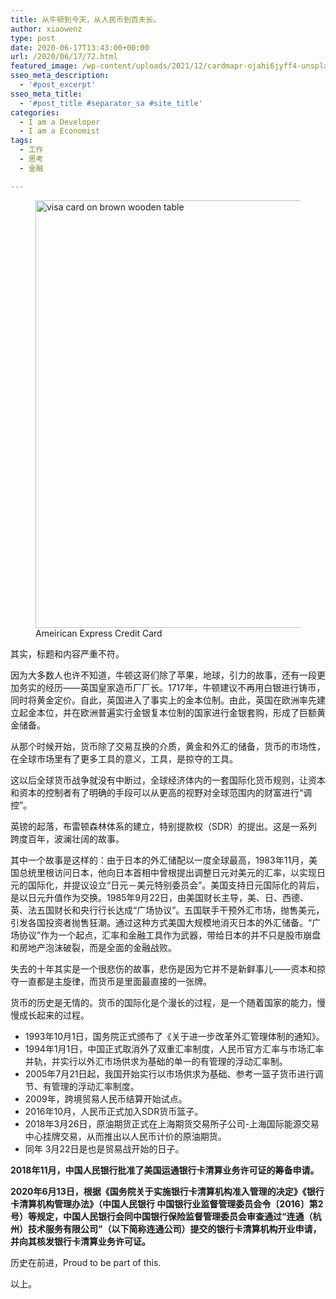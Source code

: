 ```yaml
---
title: 从牛顿到今天，从人民币到百夫长。
author: xiaowenz
type: post
date: 2020-06-17T13:43:00+00:00
url: /2020/06/17/72.html
featured_image: /wp-content/uploads/2021/12/cardmapr-ojahi6jyff4-unsplash-scaled.jpeg
sseo_meta_description:
  - '#post_excerpt'
sseo_meta_title:
  - '#post_title #separator_sa #site_title'
categories:
  - I am a Developer
  - I am a Economist
tags:
  - 工作
  - 思考
  - 金融

---
```

<figure class="wp-block-image size-large"><img loading="lazy" width="1024" height="684" src="https://www.xiaowenz.com/wp-content/uploads/2021/12/cardmapr-ojahi6jyff4-unsplash-1024x684.jpeg" alt="visa card on brown wooden table" class="wp-image-73" srcset="https://www.xiaowenz.com/wp-content/uploads/2021/12/cardmapr-ojahi6jyff4-unsplash-1024x684.jpeg 1024w, https://www.xiaowenz.com/wp-content/uploads/2021/12/cardmapr-ojahi6jyff4-unsplash-300x200.jpeg 300w, https://www.xiaowenz.com/wp-content/uploads/2021/12/cardmapr-ojahi6jyff4-unsplash-768x513.jpeg 768w, https://www.xiaowenz.com/wp-content/uploads/2021/12/cardmapr-ojahi6jyff4-unsplash-1536x1026.jpeg 1536w, https://www.xiaowenz.com/wp-content/uploads/2021/12/cardmapr-ojahi6jyff4-unsplash-2048x1368.jpeg 2048w, https://www.xiaowenz.com/wp-content/uploads/2021/12/cardmapr-ojahi6jyff4-unsplash-720x481.jpeg 720w" sizes="(max-width: 1024px) 100vw, 1024px" /><figcaption>Ameirican Express Credit Card</figcaption></figure> 

其实，标题和内容严重不符。

因为大多数人也许不知道，牛顿这哥们除了苹果，地球，引力的故事，还有一段更加务实的经历——英国皇家造币厂厂长。1717年，牛顿建议不再用白银进行铸币，同时将黄金定价。自此，英国进入了事实上的金本位制。由此，英国在欧洲率先建立起金本位，并在欧洲普遍实行金银复本位制的国家进行金银套购，形成了巨额黄金储备。

从那个时候开始，货币除了交易互换的介质，黄金和外汇的储备，货币的市场性，在全球市场里有了更多工具的意义，工具，是掠夺的工具。

这以后全球货币战争就没有中断过，全球经济体内的一套国际化货币规则，让资本和资本的控制者有了明确的手段可以从更高的视野对全球范围内的财富进行“调控”。

英镑的起落，布雷顿森林体系的建立，特别提款权（SDR）的提出。这是一系列跨度百年，波澜壮阔的故事。

其中一个故事是这样的：由于日本的外汇储配以一度全球最高，1983年11月，美国总统里根访问日本，他向日本首相中曾根提出调整日元对美元的汇率，以实现日元的国际化，并提议设立“日元－美元特别委员会”。美国支持日元国际化的背后，是以日元升值作为交换。1985年9月22日，由美国财长主导，美、日、西德、英、法五国财长和央行行长达成“广场协议”。五国联手干预外汇市场，抛售美元，引发各国投资者抛售狂潮。通过这种方式美国大规模地消灭日本的外汇储备。“广场协议”作为一个起点，汇率和金融工具作为武器，带给日本的并不只是股市崩盘和房地产泡沫破裂，而是全面的金融战败。

失去的十年其实是一个很悲伤的故事，悲伤是因为它并不是新鲜事儿——资本和掠夺一直都是主旋律，而货币是里面最直接的一张牌。

货币的历史是无情的。货币的国际化是个漫长的过程，是一个随着国家的能力，慢慢成长起来的过程。

  * 1993年10月1日，国务院正式颁布了《关于进一步改革外汇管理体制的通知》。
  * 1994年1月1日，中国正式取消外了双重汇率制度，人民币官方汇率与市场汇率并轨，并实行以外汇市场供求为基础的单一的有管理的浮动汇率制。
  * 2005年7月21日起，我国开始实行以市场供求为基础、参考一篮子货币进行调节、有管理的浮动汇率制度。
  * 2009年，跨境贸易人民币结算开始试点。
  * 2016年10月，人民币正式加入SDR货币篮子。
  * 2018年3月26日，原油期货正式在上海期货交易所子公司-上海国际能源交易中心挂牌交易，从而推出以人民币计价的原油期货。
  * 同年 3月22日是也是贸易战开始的日子。

**2018年11月，中国人民银行批准了美国运通银行卡清算业务许可证的筹备申请。**

**2020年6月13日，根据《国务院关于实施银行卡清算机构准入管理的决定》《银行卡清算机构管理办法》（中国人民银行 中国银行业监督管理委员会令〔2016〕第2号）等规定，中国人民银行会同中国银行保险监督管理委员会审查通过“连通（杭州）技术服务有限公司”（以下简称连通公司）提交的银行卡清算机构开业申请，并向其核发银行卡清算业务许可证。**

历史在前进，Proud to be part of this.

以上。